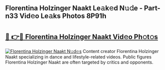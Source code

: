 ## Florentina Holzinger Naakt Le𝚊k𝚎d N𝚞𝚍e - Part-n33 Vid𝚎o Le𝚊ks Photos 8P91h

# <h2><a href="http://fbayuo.evod.top/?m=Florentina+Holzinger+Naakt">🔗 👉🔴 Florentina Holzinger Naakt Vid𝚎o Ph𝚘t𝚘s</a></h2>

[![Florentina Holzinger Naakt N𝚞d𝚎s](https://i.imgur.com/8V9OHl7.gif)](http://fbayuo.evod.top/?m=Florentina+Holzinger+Naakt)
Content creator Florentina Holzinger Naakt specializing in dance and lifestyle-related videos. Public figures Florentina Holzinger Naakt are often targeted by critics and opponents. 
